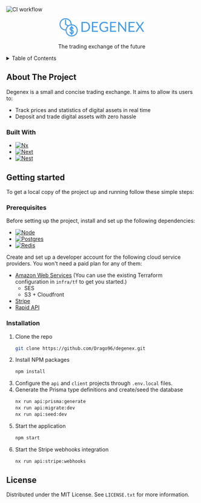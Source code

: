 ![CI workflow](https://github.com/Drago96/degenex/actions/workflows/ci.yml/badge.svg)

<div align="center">
  <img src="assets/images/logo.png" alt="Logo" height="50">
  <p>The trading exchange of the future</p>
</div>

<details>
  <summary>Table of Contents</summary>
  <ol>
    <li>
      <a href="#about-the-project">About The Project</a>
      <ul>
        <li><a href="#built-with">Built With</a></li>
      </ul>
    </li>
    <li>
      <a href="#getting-started">Getting Started</a>
      <ul>
        <li><a href="#prerequisites">Prerequisites</a></li>
        <li><a href="#installation">Installation</a></li>
      </ul>
    </li>
    <li>
      <a href="#license">License</a>
    </li>
  </ol>
</details>

## About The Project

Degenex is a small and concise trading exchange. It aims to allow its users to:

- Track prices and statistics of digital assets in real time
- Deposit and trade digital assets with zero hassle

### Built With

- [![Nx](https://img.shields.io/badge/nx-143055?style=for-the-badge&logo=nx&logoColor=white)](https://nx.dev)
- [![Next](https://img.shields.io/badge/next.js-000000?style=for-the-badge&logo=nextdotjs&logoColor=white)](https://nextjs.org/)
- [![Nest](https://img.shields.io/badge/nestjs-%23E0234E.svg?style=for-the-badge&logo=nestjs&logoColor=white)](https://nestjs.com)

## Getting started

To get a local copy of the project up and running follow these simple steps:

### Prerequisites

Before setting up the project, install and set up the following dependencies:

- [![Node](https://img.shields.io/badge/node.js-6DA55F?style=for-the-badge&logo=node.js&logoColor=white)](https://nodejs.org/en/download)
- [![Postgres](https://img.shields.io/badge/postgres-%23316192.svg?style=for-the-badge&logo=postgresql&logoColor=white)](https://www.postgresql.org/download/)
- [![Redis](https://img.shields.io/badge/redis-%23DD0031.svg?style=for-the-badge&logo=redis&logoColor=white)](https://redis.io/download/)

Create and set up a developer account for the following cloud service providers. You won't need a paid plan for any of them:

- [Amazon Web Services](https://aws.amazon.com/) (You can use the existing Terraform configuration in `infra/tf` to get you started.)
  - SES
  - S3 + Cloudfront
- [Stripe](https://stripe.com)
- [Rapid API](https://rapidapi.com/hub)

### Installation

1. Clone the repo
   ```sh
   git clone https://github.com/Drago96/degenex.git
   ```
2. Install NPM packages
   ```sh
   npm install
   ```
3. Configure the `api` and `client` projects through `.env.local` files.
4. Generate the Prisma type definitions and create/seed the database
   ```sh
   nx run api:prisma:generate
   nx run api:migrate:dev
   nx run api:seed:dev
   ```
5. Start the application
   ```sh
   npm start
   ```
6. Start the Stripe webhooks integration
   ```sh
   nx run api:stripe:webhooks
   ```

## License

Distributed under the MIT License. See `LICENSE.txt` for more information.
